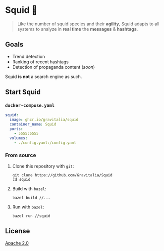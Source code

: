 # Squid 🦑
> Like the number of squid species and their **agility**, Squid adapts to all systems to analyze in **real time** the **messages** & **hashtags**.

## Goals
- Trend detection
- Ranking of recent hashtags
- Detection of propaganda content (*soon*)

Squid **is not** a search engine as such.

## Start Squid
### `docker-compose.yaml`
```yaml
squid:
  image: ghcr.io/gravitalia/squid
  container_name: Squid
  ports:
    - 5555:5555
  volumes:
    - ./config.yaml:/config.yaml
```

### From source
1. Clone this repository with `git`:
   
   ```
   git clone https://github.com/Gravitalia/Squid
   cd squid
   ```
3. Build with `bazel`:
   ```
   bazel build //...
   ```
4. Run with `bazel`:
   ```
   bazel run //squid
   ```

## License
[Apache 2.0](https://github.com/Gravitalia/Squid/blob/master/LICENSE)
